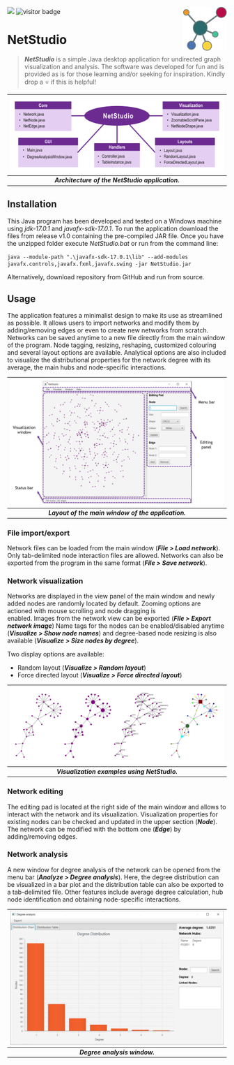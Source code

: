 <img src="https://img.shields.io/badge/Language-Java-orange.svg" style="zoom:100%;" /> <img src="https://visitor-badge.glitch.me/badge?page_id=carlga.NetStudio&right_color=red&left_text=Total%20Visits" alt="visitor badge"/> <!--- -->
<img src="src/gui/NetStudio.png"  width=100 align="right">

# NetStudio
> ***NetStudio*** is a simple Java desktop application for undirected graph visualization and analysis.
> The software was developed for fun and is provided as is for those learning and/or seeking for inspiration.
> Kindly drop a :star: if this is helpful!

| ![benchmark](./pics/app-design.png) |
|:--:|
| ***Architecture of the NetStudio application.*** |


## Installation

This Java program has been developed and tested on a Windows machine using *jdk-17.0.1* and
*javafx-sdk-17.0.1*. To run the application download the files from release v1.0 containing 
the pre-compiled JAR file. Once you have the unzipped folder execute *NetStudio.bat* or run 
from the command line:

```
java --module-path ".\javafx-sdk-17.0.1\lib" --add-modules javafx.controls,javafx.fxml,javafx.swing -jar NetStudio.jar
```

Alternatively, download repository from GitHub and run from source.


## Usage

The application features a minimalist design to make its use as streamlined as possible.
It allows users to import networks and modify them by adding/removing edges or even to create 
new networks from scratch. Networks can be saved anytime to a new file directly from the main
window of the program. Node tagging, resizing, reshaping, customized colouring and several 
layout options are available. Analytical options are also included to visualize the distributional 
properties for the network degree with its average, the main hubs and node-specific interactions.

| ![main](./pics/main-window.png) |
|:--:|
| ***Layout of the main window of the application.*** |


### File import/export

Network files can be loaded from the main window (***File > Load network***). Only tab-delimited node 
interaction files are allowed. Networks can also be exported from the program in the same format
(***File > Save network***).


### Network visualization

Networks are displayed in the view panel of the main window and newly added nodes are randomly 
located by default. Zooming options are actioned with mouse scrolling and node dragging is  
enabled. Images from the network view can be exported (***File > Export network image***)
Name tags for the nodes can be enabled/disabled anytime (***Visualize > Show node names***) and 
degree-based node resizing is also available (***Visualize > Size nodes by degree***).

Two display options are available:
- Random layout (***Visualize > Random layout***)
- Force directed layout (***Visualize > Force directed layout***)

| ![visualization](./pics/network-layouts.png) |
|:--:|
| ***Visualization examples using NetStudio.*** |


### Network editing

The editing pad is located at the right side of the main window and allows to
interact with the network and its visualization. Visualization properties for existing
nodes can be checked and updated in the upper section (***Node***). The network can be 
modified with the bottom one (***Edge***) by adding/removing edges.


### Network analysis

A new window for degree analysis of the network can be opened from the menu bar 
(***Analyze > Degree analysis***). Here, the degree distribution can be visualized in
a bar plot and the distribution table can also be exported to a tab-delimited file. 
Other features include average degree calculation, hub node identification and 
obtaining node-specific interactions.

| ![degree-analysis](./pics/degree-analysis.png) |
|:--:|
| ***Degree analysis window.*** |
